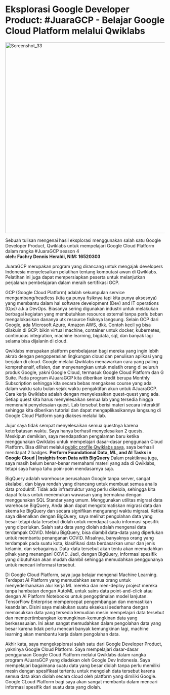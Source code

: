 # Eksplorasi Google Developer Product: #JuaraGCP - Belajar Google Cloud Platform melalui Qwiklabs

<img width="601" alt="Screenshot_33" src="https://user-images.githubusercontent.com/71638224/96906616-447b2a00-14c4-11eb-8113-6c8ed2046b65.png">

Sebuah tulisan mengenai hasil eksplorasi menggunakan salah satu Google Developer Product, Qwiklabs untuk mempelajari Google Cloud Platform dalam rangka #JuaraGCP season 4
<br> <b> oleh: Fachry Dennis Heraldi, NIM: 16520303 </b> <br>

JuaraGCP merupakan program yang dirancang untuk mengajak developers Indonesia menyelesaikan pelatihan tentang komputasi awan di Qwiklabs. Pelatihan ini juga dapat mempersiapkan peserta untuk melanjutkan perjalanan pembelajaran dalam meraih sertifikasi GCP.

GCP (Google Cloud Platform) adalah sekumpulan service mengambang/headless (kita ga punya fisiknya tapi kita punya aksesnya) yang membantu dalam hal software development (Dev) and IT operations (Ops) a.k.a DevOps. Biasanya sering digunakan industri untuk melakukan berbagai kegiatan yang membutuhkan resource external tanpa perlu beban mengalokasikan dananya utk resource fisiknya langsung. Selain GCP dari Google, ada Microsoft Azure, Amazon AWS, dkk.
Contoh kecil yg bisa dilakuin di GCP: bikin virtual machine, container untuk docker, kubernetes, continuous integration, machine learning, bigdata, sql, dan banyak lagi selama bisa dijalanin di cloud.

Qwiklabs merupakan platform pembelajaran bagi mereka yang ingin lebih akrab dengan pengoperasian lingkungan cloud dan penulisan aplikasi yang berjalan di cloud. 
Google melalui Qwiklabs menawarkan cara yang paling komprehensif, efisien, dan menyenangkan untuk melatih orang di seluruh produk Google, yakni Google Cloud, termasuk Google Cloud Platform dan G Suite. Pada program #JuaraGCP kita diberikan kredit berupa Monthly Subscription sehingga kita secara bebas mengakses course yang ada dalam waktu satu bulan sejak waktu pengaktifan akun untuk #JuaraGCP. Cara kerja Qwiklabs adalah dengan menyelesaikan quest-quest yang ada. Setiap quest kita harus menyelesaikan semua lab yang tersedia hingga memenuhi penyelesaian quest. Lab tersebut berisi materi secara interaktif sehingga kita diberikan tutorial dan dapat mengaplikasikannya langsung di Google Cloud Platform yang diakses melalui lab. 

Jujur saya tidak sempat menyelesaikan semua questnya karena keterbatasan waktu. Saya hanya berhasil menyelesaikan 2 quests. Meskipun demikian, saya mendapatkan pengalaman baru ketika menggunakan Qwiklabs untuk mempelajari dasar-dasar penggunaan Cloud Platform. 
Bisa dilihat melalui <a href="https://www.qwiklabs.com/public_profiles/3789e79f-bf1d-4a1a-9b5b-0ce5dd8fc214">public profile Qwiklabs saya</a>, saya berhasil mendapat 2 badges. <b> Perform Foundational Data, ML, and AI Tasks in Google Cloud | Insights from Data with BigQuery </b>
Dalam praktiknya juga, saya masih belum benar-benar memahami materi yang ada di Qwiklabs, tetapi saya hanya tahu poin-poin mendasarnya saja. 
 
BigQuery adalah warehouse perusahaan Google tanpa server, sangat skalabel, dan biaya rendah yang dirancang untuk membuat semua analis data produktif. Tidak ada infrastruktur yang perlu dikelola, sehingga kita dapat fokus untuk menemukan wawasan yang bermakna dengan menggunakan SQL Standar yang umum. Menggunakan utilitas migrasi data warehouse BigQuery, Anda akan dapat mengotomatiskan migrasi data dan skema ke BigQuery dan secara signifikan mengurangi waktu migrasi.
Ketika saya dikenalkan dengan BigQuery, saya melihat pengolahan data yang besar tetapi data tersebut diolah untuk mendapat suatu informasi spesifik yang diperlukan. Salah satu data yang diolah adalah mengenai data terdampak COVID. Melalu BigQuery, bisa diambil data-data yang diperlukan untuk membantu penanganan COVID. Misalnya, banyaknya orang yang terdampak pada suatu kota, klasifikasi data berdasarkan umur dan jenis kelamin, dan sebagainya. Data-data tersebut akan tentu akan memudahkan pihak yang menangani COVID. Jadi, dengan BigQuery, informasi spesifik yang dibutuhkan akan mudah diambil sehingga memudahkan penggunanya untuk mencari informasi tersebut.

Di Google Cloud Platform, saya juga belajar mengenai Machine Learning. Terdapat AI Platform yang memudahkan semua orang untuk menyederhanakan alur kerja ML mereka dan men-deploy project mereka tanpa hambatan dengan AutoML untuk sains data point-and-click atau dengan AI Platform Notebooks untuk pengoptimalan model lanjutan. TensorFlow Enterprise mempercepat pengembangan dan memastikan keandalan. Disini saya melakukan suatu eksekusi sederhana dengan memasukkan data yang tersedia kemudian mesin mempelajari data tersebut dan mempertimbangkan kemungkinan-kemungkinan data yang berkesesuaian. Ini akan sangat memudahkan dalam pengolahan data yang besar karena tidak perlu mencari banyak kemungkinan lagi, machine learning akan membantu kerja dalam pengolahan data.

Akhir kata, saya mengeksplorasi salah satu dari Google Developer Product, yakninya Google Cloud Platform. Saya mempelajari dasar-dasar penggunaan Google Cloud Platform melalui Qwiklabs dalam rangka program #JuaraGCP yang diadakan oleh Google Dev Indonesia. Saya mempelajari bagaimana suatu data yang besar diolah tanpa perlu memiliki mesin dengan spesifikasi tertentu untuk mengolah data tersebut karena semua data akan diolah secara cloud oleh platform yang dimiliki Google. Google CLoud Platform bagi saya akan sangat membantu dalam mencari informasi spesifik dari suatu data yang diolah. 








